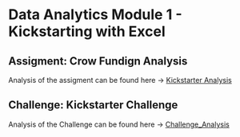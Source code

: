 # Data Analytics Module 1 - Kickstarting with Excel

## Assigment: Crow Fundign Analysis
Analysis of the assigment can be found here -> [Kickstarter Analysis](/../main/CrowFunding_Analysis/Kickstarter_Analysis.md)

## Challenge: Kickstarter Challenge
Analysis of the Challenge can be found here -> [Challenge_Analysis](/../main/Kickstarter_Challenge/Written_Report_Kickstarter_Challenge.md)
